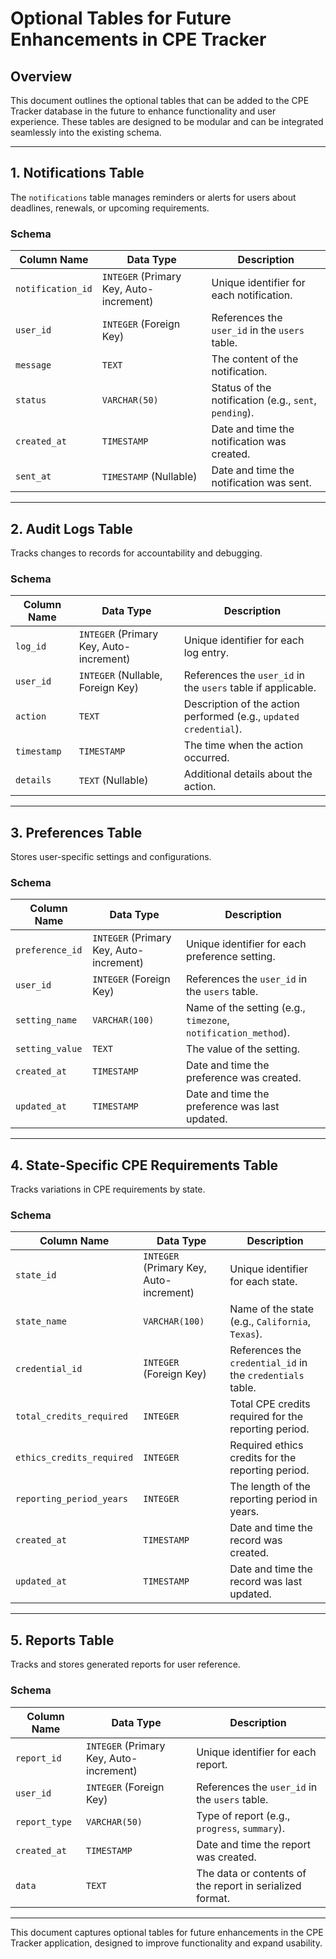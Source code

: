 
# Optional Tables for Future Enhancements in CPE Tracker

## Overview
This document outlines the optional tables that can be added to the CPE Tracker database in the future to enhance functionality and user experience. These tables are designed to be modular and can be integrated seamlessly into the existing schema.

---

## 1. Notifications Table
The `notifications` table manages reminders or alerts for users about deadlines, renewals, or upcoming requirements.

### Schema
| **Column Name**       | **Data Type**       | **Description**                                                                                     |
|------------------------|---------------------|-----------------------------------------------------------------------------------------------------|
| `notification_id`     | `INTEGER` (Primary Key, Auto-increment) | Unique identifier for each notification.                                                           |
| `user_id`             | `INTEGER` (Foreign Key)               | References the `user_id` in the `users` table.                                                     |
| `message`             | `TEXT`                                | The content of the notification.                                                                   |
| `status`              | `VARCHAR(50)`                         | Status of the notification (e.g., `sent`, `pending`).                                              |
| `created_at`          | `TIMESTAMP`                           | Date and time the notification was created.                                                        |
| `sent_at`             | `TIMESTAMP` (Nullable)                | Date and time the notification was sent.                                                           |

---

## 2. Audit Logs Table
Tracks changes to records for accountability and debugging.

### Schema
| **Column Name**       | **Data Type**       | **Description**                                                                                     |
|------------------------|---------------------|-----------------------------------------------------------------------------------------------------|
| `log_id`              | `INTEGER` (Primary Key, Auto-increment) | Unique identifier for each log entry.                                                              |
| `user_id`             | `INTEGER` (Nullable, Foreign Key)     | References the `user_id` in the `users` table if applicable.                                        |
| `action`              | `TEXT`                                | Description of the action performed (e.g., `updated credential`).                                   |
| `timestamp`           | `TIMESTAMP`                           | The time when the action occurred.                                                                 |
| `details`             | `TEXT` (Nullable)                     | Additional details about the action.                                                               |

---

## 3. Preferences Table
Stores user-specific settings and configurations.

### Schema
| **Column Name**       | **Data Type**       | **Description**                                                                                     |
|------------------------|---------------------|-----------------------------------------------------------------------------------------------------|
| `preference_id`       | `INTEGER` (Primary Key, Auto-increment) | Unique identifier for each preference setting.                                                     |
| `user_id`             | `INTEGER` (Foreign Key)               | References the `user_id` in the `users` table.                                                     |
| `setting_name`        | `VARCHAR(100)`                         | Name of the setting (e.g., `timezone`, `notification_method`).                                      |
| `setting_value`       | `TEXT`                                | The value of the setting.                                                                           |
| `created_at`          | `TIMESTAMP`                           | Date and time the preference was created.                                                          |
| `updated_at`          | `TIMESTAMP`                           | Date and time the preference was last updated.                                                     |

---

## 4. State-Specific CPE Requirements Table
Tracks variations in CPE requirements by state.

### Schema
| **Column Name**       | **Data Type**       | **Description**                                                                                     |
|------------------------|---------------------|-----------------------------------------------------------------------------------------------------|
| `state_id`            | `INTEGER` (Primary Key, Auto-increment) | Unique identifier for each state.                                                                  |
| `state_name`          | `VARCHAR(100)`                         | Name of the state (e.g., `California`, `Texas`).                                                   |
| `credential_id`       | `INTEGER` (Foreign Key)               | References the `credential_id` in the `credentials` table.                                          |
| `total_credits_required` | `INTEGER`                          | Total CPE credits required for the reporting period.                                               |
| `ethics_credits_required`| `INTEGER`                          | Required ethics credits for the reporting period.                                                  |
| `reporting_period_years` | `INTEGER`                          | The length of the reporting period in years.                                                       |
| `created_at`          | `TIMESTAMP`                           | Date and time the record was created.                                                              |
| `updated_at`          | `TIMESTAMP`                           | Date and time the record was last updated.                                                         |

---

## 5. Reports Table
Tracks and stores generated reports for user reference.

### Schema
| **Column Name**       | **Data Type**       | **Description**                                                                                     |
|------------------------|---------------------|-----------------------------------------------------------------------------------------------------|
| `report_id`           | `INTEGER` (Primary Key, Auto-increment) | Unique identifier for each report.                                                                 |
| `user_id`             | `INTEGER` (Foreign Key)               | References the `user_id` in the `users` table.                                                     |
| `report_type`         | `VARCHAR(50)`                         | Type of report (e.g., `progress`, `summary`).                                                      |
| `created_at`          | `TIMESTAMP`                           | Date and time the report was created.                                                              |
| `data`                | `TEXT`                                | The data or contents of the report in serialized format.                                           |

---

This document captures optional tables for future enhancements in the CPE Tracker application, designed to improve functionality and expand usability.
